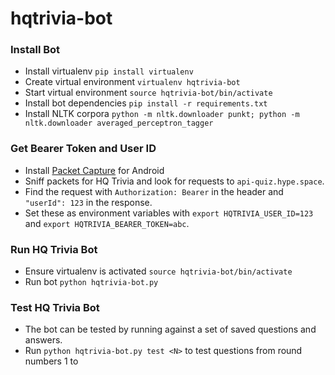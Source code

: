 # hqtrivia-bot

### Install Bot
 * Install virtualenv `pip install virtualenv`
 * Create virtual environment `virtualenv hqtrivia-bot`
 * Start virtual environment `source hqtrivia-bot/bin/activate`
 * Install bot dependencies `pip install -r requirements.txt`
 * Install NLTK corpora `python -m nltk.downloader punkt; python -m nltk.downloader averaged_perceptron_tagger`


### Get Bearer Token and User ID
 * Install [Packet Capture](https://play.google.com/store/apps/details?id=app.greyshirts.sslcapture) for Android
 * Sniff packets for HQ Trivia and look for requests to `api-quiz.hype.space`.
 * Find the request with `Authorization: Bearer` in the header and `"userId": 123` in the response.
 * Set these as environment variables with `export HQTRIVIA_USER_ID=123` and `export HQTRIVIA_BEARER_TOKEN=abc`.


### Run HQ Trivia Bot
 * Ensure virtualenv is activated `source hqtrivia-bot/bin/activate`
 * Run bot `python hqtrivia-bot.py`


### Test HQ Trivia Bot
 * The bot can be tested by running against a set of saved questions and answers.
 * Run `python hqtrivia-bot.py test <N>` to test questions from round numbers 1 to <N>
